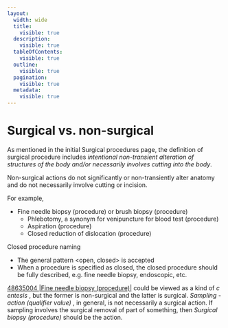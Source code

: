 ```yaml
---
layout:
  width: wide
  title:
    visible: true
  description:
    visible: true
  tableOfContents:
    visible: true
  outline:
    visible: true
  pagination:
    visible: true
  metadata:
    visible: true
---
```


# Surgical vs. non-surgical

As mentioned in the initial Surgical procedures page, the definition of surgical procedure includes  _intentional non-transient alteration of structures of the body and/or necessarily involves cutting into the body_. 

Non-surgical actions do not significantly or non-transiently alter anatomy and do not necessarily involve cutting or incision.

For example,

* Fine needle biopsy (procedure) or brush biopsy (procedure)
    * Phlebotomy, a synonym for venipuncture for blood test (procedure)
    * Aspiration (procedure)
    * Closed reduction of dislocation (procedure)

Closed procedure naming

  * The general pattern <open, closed> <procedure> is accepted
  * When a procedure is specified as closed, the closed procedure should be fully described, e.g. fine needle biopsy, endoscopic, etc. 

[48635004 |Fine needle biopsy (procedure)|](http://snomed.info/id/48635004) could be viewed as a kind of  _c_ _entesis_ , but the former is non-surgical and the latter is surgical.  _Sampling - action (qualifier value)_ , in general, is not necessarily a surgical action. If sampling involves the surgical removal of part of something, then  _Surgical biopsy (procedure)_ should be the action.

  

